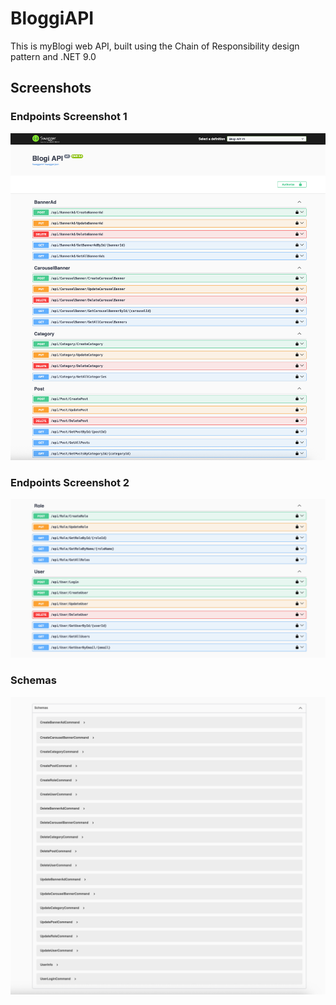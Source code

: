 # BloggiAPI
This is myBlogi web API, built using the Chain of Responsibility design pattern and .NET 9.0

## Screenshots


### Endpoints Screenshot 1
<img src="BlogiAPI/BlogiAPI/Documentation/apiscreenshot01.png" alt="Endpoints Screenshot 1"/>

### Endpoints Screenshot 2
<img src="BlogiAPI/BlogiAPI/Documentation/apiscreenshot02.png" alt="Endpoints Screenshot 2"/>

### Schemas 
<img src="BlogiAPI/BlogiAPI/Documentation/apiscreenshot03.png" alt="Endpoints Screenshot 3"/>

